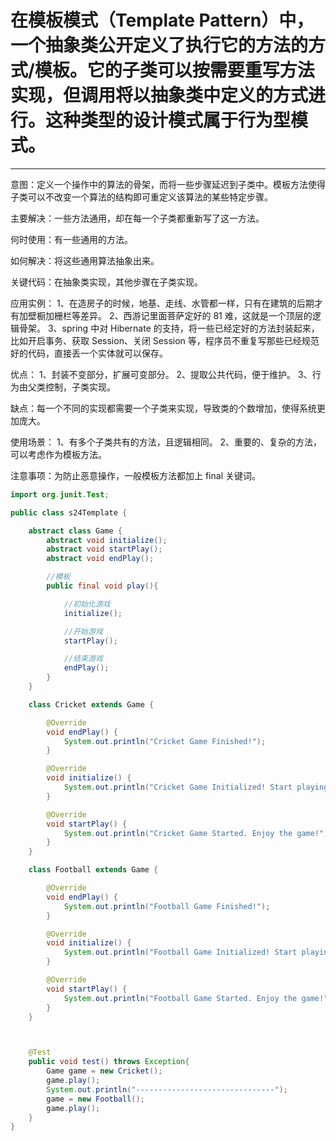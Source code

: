 # 在模板模式（Template Pattern）中，一个抽象类公开定义了执行它的方法的方式/模板。它的子类可以按需要重写方法实现，但调用将以抽象类中定义的方式进行。这种类型的设计模式属于行为型模式。


----
意图：定义一个操作中的算法的骨架，而将一些步骤延迟到子类中。模板方法使得子类可以不改变一个算法的结构即可重定义该算法的某些特定步骤。

主要解决：一些方法通用，却在每一个子类都重新写了这一方法。

何时使用：有一些通用的方法。

如何解决：将这些通用算法抽象出来。

关键代码：在抽象类实现，其他步骤在子类实现。

应用实例： 1、在造房子的时候，地基、走线、水管都一样，只有在建筑的后期才有加壁橱加栅栏等差异。 
          2、西游记里面菩萨定好的 81 难，这就是一个顶层的逻辑骨架。 
          3、spring 中对 Hibernate 的支持，将一些已经定好的方法封装起来，比如开启事务、获取 Session、关闭 Session 等，程序员不重复写那些已经规范好的代码，直接丢一个实体就可以保存。

优点： 1、封装不变部分，扩展可变部分。 2、提取公共代码，便于维护。 3、行为由父类控制，子类实现。

缺点：每一个不同的实现都需要一个子类来实现，导致类的个数增加，使得系统更加庞大。

使用场景： 1、有多个子类共有的方法，且逻辑相同。 2、重要的、复杂的方法，可以考虑作为模板方法。

注意事项：为防止恶意操作，一般模板方法都加上 final 关键词。


```java
import org.junit.Test;

public class s24Template {

    abstract class Game {
        abstract void initialize();
        abstract void startPlay();
        abstract void endPlay();

        //模板
        public final void play(){

            //初始化游戏
            initialize();

            //开始游戏
            startPlay();

            //结束游戏
            endPlay();
        }
    }

    class Cricket extends Game {

        @Override
        void endPlay() {
            System.out.println("Cricket Game Finished!");
        }

        @Override
        void initialize() {
            System.out.println("Cricket Game Initialized! Start playing.");
        }

        @Override
        void startPlay() {
            System.out.println("Cricket Game Started. Enjoy the game!");
        }
    }

    class Football extends Game {

        @Override
        void endPlay() {
            System.out.println("Football Game Finished!");
        }

        @Override
        void initialize() {
            System.out.println("Football Game Initialized! Start playing.");
        }

        @Override
        void startPlay() {
            System.out.println("Football Game Started. Enjoy the game!");
        }
    }



    @Test
    public void test() throws Exception{
        Game game = new Cricket();
        game.play();
        System.out.println("-------------------------------");
        game = new Football();
        game.play();
    }
}

```
